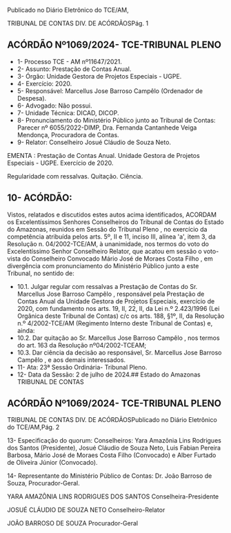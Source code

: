 Publicado  no  Diário  Eletrônico do TCE/AM,

TRIBUNAL DE CONTAS DIV. DE ACÓRDÃOSPág. 1

## ACÓRDÃO Nº1069/2024- TCE-TRIBUNAL PLENO

- 1- Processo TCE - AM nº11647/2021.
- 2- Assunto: Prestação de Contas Anual.
- 3- Órgão: Unidade Gestora de Projetos Especiais - UGPE.
- 4- Exercício: 2020.
- 5- Responsável: Marcellus Jose Barroso Campêlo (Ordenador de Despesa).
- 6- Advogado: Não possui.
- 7- Unidade Técnica: DICAD, DICOP.
- 8- Pronunciamento  do  Ministério  Público  junto  ao  Tribunal  de  Contas: Parecer  nº 6055/2022-DIMP,  Dra.  Fernanda  Cantanhede  Veiga  Mendonça,  Procuradora  de Contas.
- 9- Relator: Conselheiro Josué Cláudio de Souza Neto.

EMENTA : Prestação  de  Contas  Anual.  Unidade Gestora  de  Projetos  Especiais  -  UGPE.  Exercício de 2020.

Regularidade com ressalvas. Quitação. Ciência.

## 10-  ACÓRDÃO:

Vistos, relatados e discutidos estes autos acima identificados, ACORDAM os Excelentíssimos Senhores Conselheiros do Tribunal de Contas do Estado do Amazonas, reunidos em Sessão do Tribunal Pleno , no exercício da competência atribuída pelos arts. 5º, II e 11, inciso III, alínea 'a', item 3, da Resolução n. 04/2002-TCE/AM, à unanimidade, nos termos do voto do Excelentíssimo Senhor Conselheiro Relator, que acatou em sessão o voto-vista do Conselheiro Convocado  Mário  José  de  Moraes  Costa  Filho , em divergência com pronunciamento do Ministério Público junto a este Tribunal, no sentido de:

- 10.1. Julgar  regular  com  ressalvas a Prestação  de  Contas  do Sr. Marcellus  Jose  Barroso  Campêlo ,  responsável  pela  Prestação  de Contas Anual da Unidade Gestora de Projetos Especiais, exercício de 2020, com fundamento nos arts. 19, II, 22, II, da Lei n.º 2.423/1996 (Lei  Orgânica deste Tribunal de Contas) c/c os arts. 188, §1º, II, da Resolução n.º 4/2002-TCE/AM (Regimento Interno deste Tribunal de Contas) e, ainda:
- 10.2. Dar quitação ao Sr. Marcellus Jose Barroso Campêlo , nos termos do art. 163 da Resolução nº04/2002-TCEAM;
- 10.3. Dar ciência da decisão ao responsável, Sr. Marcellus Jose Barroso Campêlo , e aos demais interessados.
- 11-  Ata: 23ª Sessão Ordinária- Tribunal Pleno.
- 12-  Data da Sessão: 2 de julho de 2024.## Estado do Amazonas TRIBUNAL DE CONTAS

## ACÓRDÃO Nº1069/2024- TCE-TRIBUNAL PLENO

TRIBUNAL DE CONTAS DIV. DE ACÓRDÃOSPublicado  no  Diário  Eletrônico do TCE/AM,Pág. 2

13-  Especificação  do  quorum: Conselheiros:  Yara  Amazônia  Lins  Rodrigues  dos Santos  (Presidente),  Josué  Cláudio  de  Souza  Neto,  Luis  Fabian  Pereira  Barbosa, Mário  José  de  Moraes  Costa  Filho  (Convocado)  e  Alber  Furtado  de  Oliveira  Júnior (Convocado).

14-  Representante  do  Ministério  Público  de  Contas: Dr.  João  Barroso  de  Souza, Procurador-Geral.

YARA AMAZÔNIA LINS RODRIGUES DOS SANTOS Conselheira-Presidente

JOSUÉ CLÁUDIO DE SOUZA NETO Conselheiro-Relator

JOÃO BARROSO DE SOUZA Procurador-Geral